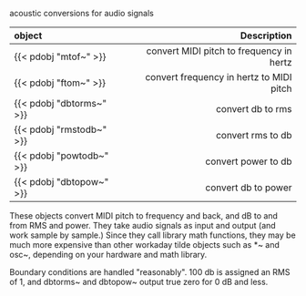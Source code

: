acoustic conversions for audio signals

|object |Description|
|:---|---:|
|{{< pdobj "mtof~" >}} |convert MIDI pitch to frequency in hertz|
|{{< pdobj "ftom~" >}} |convert frequency in hertz to MIDI pitch|
|{{< pdobj "dbtorms~" >}} |convert db to rms|
|{{< pdobj "rmstodb~" >}} |convert rms to db|
|{{< pdobj "powtodb~" >}} |convert power to db|
|{{< pdobj "dbtopow~" >}} |convert db to power|

These objects convert MIDI pitch to frequency and back, and dB to and from RMS and power. They take audio signals as input and output (and work sample by sample.) Since they call library math functions, they may be much more expensive than other workaday tilde objects such as *~ and osc~, depending on your hardware and math library.

Boundary conditions are handled "reasonably". 100 db is assigned an RMS of 1, and dbtorms~ and dbtopow~ output true zero for 0 dB and less.